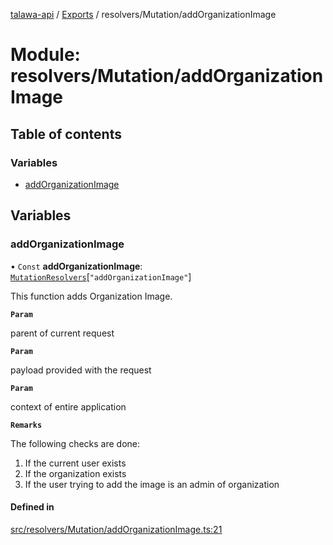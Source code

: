 [talawa-api](../README.md) / [Exports](../modules.md) / resolvers/Mutation/addOrganizationImage

# Module: resolvers/Mutation/addOrganizationImage

## Table of contents

### Variables

- [addOrganizationImage](resolvers_Mutation_addOrganizationImage.md#addorganizationimage)

## Variables

### addOrganizationImage

• `Const` **addOrganizationImage**: [`MutationResolvers`](types_generatedGraphQLTypes.md#mutationresolvers)[``"addOrganizationImage"``]

This function adds Organization Image.

**`Param`**

parent of current request

**`Param`**

payload provided with the request

**`Param`**

context of entire application

**`Remarks`**

The following checks are done:
1. If the current user exists
2. If the organization exists
3. If the user trying to add the image is an admin of organization

#### Defined in

[src/resolvers/Mutation/addOrganizationImage.ts:21](https://github.com/PalisadoesFoundation/talawa-api/blob/ad7a1f7/src/resolvers/Mutation/addOrganizationImage.ts#L21)
